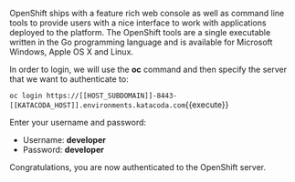 OpenShift ships with a feature rich web console as well as command line tools
to provide users with a nice interface to work with applications deployed to the
platform. The OpenShift tools are a single executable written in the Go
programming language and is available for Microsoft Windows, Apple OS X and Linux.

In order to login, we will use the **oc** command and then specify the server that we
want to authenticate to:

`oc login https://[[HOST_SUBDOMAIN]]-8443-[[KATACODA_HOST]].environments.katacoda.com`{{execute}}

Enter your username and password:
* Username: **developer**
* Password: **developer**

Congratulations, you are now authenticated to the OpenShift server.